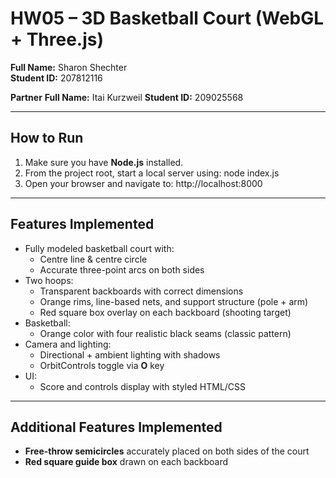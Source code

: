 # HW05 – 3D Basketball Court (WebGL + Three.js)

**Full Name:** Sharon Shechter  
**Student ID:** 207812116

**Partner**
**Full Name:** Itai Kurzweil
**Student ID:** 209025568

---

## How to Run

1. Make sure you have **Node.js** installed.
2. From the project root, start a local server using:
   node index.js
3. Open your browser and navigate to:
   http://localhost:8000

---

## Features Implemented

- Fully modeled basketball court with:
  - Centre line & centre circle
  - Accurate three-point arcs on both sides
- Two hoops:
  - Transparent backboards with correct dimensions
  - Orange rims, line-based nets, and support structure (pole + arm)
  - Red square box overlay on each backboard (shooting target)
- Basketball:
  - Orange color with four realistic black seams (classic pattern)
- Camera and lighting:
  - Directional + ambient lighting with shadows
  - OrbitControls toggle via **O** key
- UI:
  - Score and controls display with styled HTML/CSS

---

## Additional Features Implemented

- **Free-throw semicircles** accurately placed on both sides of the court
- **Red square guide box** drawn on each backboard
